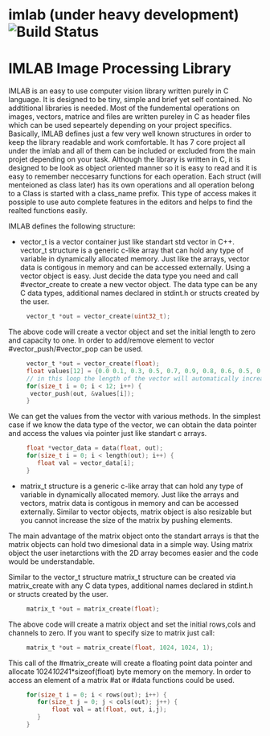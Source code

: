 # imlab (under heavy development) ![Build Status](https://travis-ci.org/cescript/imlab.svg?branch=master)

# IMLAB Image Processing Library

IMLAB is an easy to use computer vision library written purely in C language.
It is designed to be tiny, simple and brief yet self contained. No addtitional libraries is needed. Most of the fundemental operations on images, vectors, matrice and files are written pureley in C as header files which can be used sepeartely depending on your project specifics.
Basically, IMLAB defines just a few very well known structures in order to keep the library readable and work comfortable. It has 7 core project all under the imlab and all of them can be included or excluded from the main projet depending on your task.
Although the library is written in C, it is designed to be look as object oriented manner so it is easy to read and it is easy to remember neccesarry functions for each operation. Each struct (will menteioned as class later) has its own operations and all operation belong to a Class is started with a class_name prefix. This type of access makes it possiple to use auto complete features in the editors and helps to find the realted functions
easily.

IMLAB defines the following structure:
- vector_t is a vector container just like standart std vector in C++. vector_t structure is a generic c-like array that can hold any type of variable in dynamically allocated memory.
Just like the arrays, vector data is contigous in memory and can be accessed externally.
Using a vector object is easy. Just decide the data type you need and call #vector_create to create a new vector object.
The data type can be any C data types, additional names declared in stdint.h or structs created by the user.
```C
     vector_t *out = vector_create(uint32_t);
```
The above code will create a vector object and set the initial length to zero and capacity to one.
In order to add/remove element to vector #vector_push/#vector_pop can be used.
```C
     vector_t *out = vector_create(float);
     float values[12] = {0.0 0.1, 0.3, 0.5, 0.7, 0.9, 0.8, 0.6, 0.5, 0.4, 0.2, 0.0};
     // in this loop the length of the vector will automatically increase up to 12.
     for(size_t i = 0; i < 12; i++) {
      vector_push(out, &values[i]);
     }
```
We can get the values from the vector with various methods. In the simplest case if we know the data type of the vector, we can obtain the data pointer and access the values via pointer just like standart c arrays.
```C
     float *vector_data = data(float, out);
     for(size_t i = 0; i < length(out); i++) {
        float val = vector_data[i];
     }
```
- matrix_t structure is a generic c-like array that can hold any type of variable in dynamically allocated memory. Just like the arrays and vectors, matrix data is contigous in memory and can be accessed externally. Similar to vector objects, matrix object is also resizable but you cannot increase the size of the matrix by pushing elements.

The main advantage of the matrix object onto the standart arrays is that the matrix objects can hold two dimesional data in a simple way. Using matrix object the user inetarctions with the 2D array becomes easier and the code would be understandable.

Similar to the vector_t structure matrix_t structure can be created via matrix_create with any C data types, additional names declared in stdint.h or structs created by the user.
```C
     matrix_t *out = matrix_create(float);
```
The above code will create a matrix object and set the initial rows,cols and channels to zero.
If you want to specify size to matrix just call:
```C
     matrix_t *out = matrix_create(float, 1024, 1024, 1);
```
This call of the #matrix_create will create a floating point data pointer and allocate 1024*1024*1*sizeof(float) byte memory on the memory. In order to access an element of a matrix #at or #data functions could be used.
```C
     for(size_t i = 0; i < rows(out); i++) {
        for(size_t j = 0; j < cols(out); j++) {
            float val = at(float, out, i,j);
        }
     }
```
